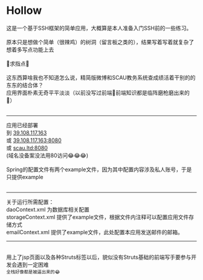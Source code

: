 # Hollow

这是一个基于SSH框架的简单应用，大概算是本人准备入门SSH前的一些练习。<br>
<br>原本只是想做个简单（很辣鸡）的树洞（留言板之类的），结果写着写着就复杂了想着多写点功能上去<br>
<br>🌚求指点🌚<br><br>
这东西算啥我也不知道怎么说，精简版微博和SCAU教务系统查成绩活着干别的的东东的结合体？<br>
应用界面朴素无奇平平淡淡（以前没写过前端🌚前端知识都是临阵磨枪磨出来的🌚）<br>
<br>
<hr>
应用已经部署<br>到
<a href="http://39.108.117.163">39.108.117.163</a><br>
或
<a href="http://39.108.117.163:8080">39.108.117.163:8080</a><br>
或
<a href="http://scau.ltd:8080">scau.ltd:8080</a>
<br>
(域名没备案没法用80访问😂😂😂)
<br><br>
Spring的配置文件有两个example文件，因为其中配置内容涉及私人账号，于是只提供example<br>
<br>

<hr>
关于运行所需配置：<br>
daoContext.xml 为数据库相关配置<br>
storageContext.xml 提供了example文件，根据文件内注释可以配置应用文件存储方式<br>
emailContext.xml 提供了example文件，此处配置本应用发送邮件的邮箱。<br>
<hr>

<br>用上了jsp页面以及各种Struts标签以后，貌似没有Struts基础的前端写手要参与开发会遇到一定困难<br>
<sub>全栈好像都是被逼出来的😂</sub><br>

